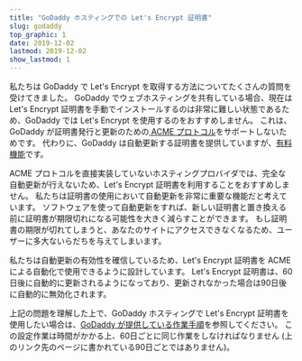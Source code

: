 ```yaml
---
title: "GoDaddy ホスティングでの Let's Encrypt 証明書"
slug: godaddy
top_graphic: 1
date: 2019-12-02
lastmod: 2019-12-02
show_lastmod: 1
---
```



私たちは GoDaddy で Let's Encrypt を取得する方法についてたくさんの質問を受けてきました。 GoDaddy でウェブホスティングを共有している場合、現在は Let's Encrypt 証明書を手動でインストールするのは非常に難しい状態であるため、GoDaddy では Let's Encrypt を使用するのをおすすめしません。 これは、GoDaddy が証明書発行と更新のための[ ACME プロトコル][1]をサポートしないためです。 代わりに、GoDaddy は自動更新する証明書を提供していますが、[有料機能][2]です。

ACME プロトコルを直接実装していないホスティングプロバイダでは、完全な自動更新が行えないため、Let's Encrypt 証明書を利用することをおすすめしません。 私たちは証明書の使用において自動更新を非常に重要な機能だと考えています。 ソフトウェアを使って自動更新をすれば、新しい証明書と置き換える前に証明書が期限切れになる可能性を大きく減らすことができます。 もし証明書の期限が切れてしまうと、あなたのサイトにアクセスできなくなるため、ユーザーに多大ないらだちを与えてしまいます。

私たちは自動更新の有効性を確信しているため、Let's Encrypt 証明書を ACME による自動化で使用できるように設計しています。 Let's Encrypt 証明書は、60日後に自動的に更新されるようになっており、更新されなかった場合は90日後に自動的に無効化されます。

上記の問題を理解した上で、GoDaddy ホスティングで Let's Encrypt 証明書を使用したい場合は、[GoDaddy が提供している作業手順][3]を参照してください。 この設定作業は時間がかかる上、60日ごとに同じ作業をしなければなりません (上のリンク先のページに書かれている90日ごとではありません)。

[1]: https://tools.ietf.org/html/rfc8555
[2]: https://www.godaddy.com/web-security/ssl-certificate
[3]: https://www.godaddy.com/help/install-a-lets-encrypt-certificate-on-your-cpanel-hosting-account-28023
